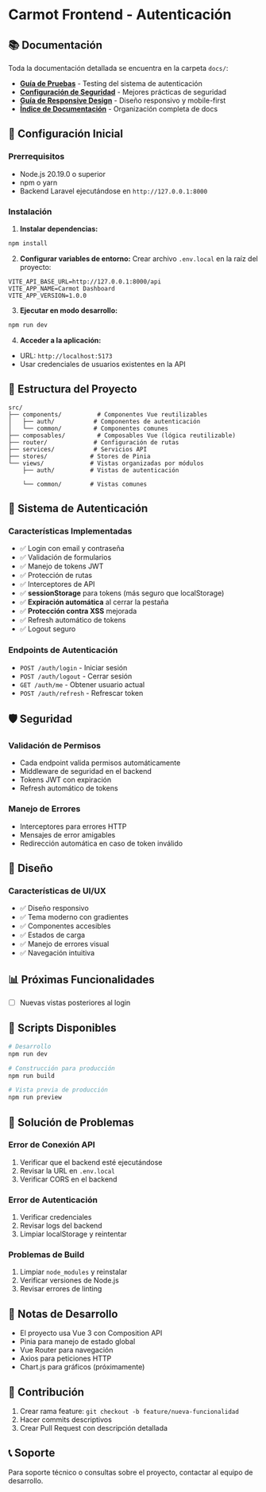 # Carmot Frontend - Autenticación

## 📚 **Documentación**

Toda la documentación detallada se encuentra en la carpeta `docs/`:

- **[Guía de Pruebas](docs/TESTING_GUIDE.md)** - Testing del sistema de autenticación
- **[Configuración de Seguridad](docs/SECURITY_CONFIG.md)** - Mejores prácticas de seguridad  
- **[Guía de Responsive Design](docs/RESPONSIVE_GUIDE.md)** - Diseño responsivo y mobile-first
- **[Índice de Documentación](docs/README.md)** - Organización completa de docs

## 🚀 **Configuración Inicial**

### Prerrequisitos
- Node.js 20.19.0 o superior
- npm o yarn
- Backend Laravel ejecutándose en `http://127.0.0.1:8000`

### Instalación

1. **Instalar dependencias:**
```bash
npm install
```

2. **Configurar variables de entorno:**
Crear archivo `.env.local` en la raíz del proyecto:
```env
VITE_API_BASE_URL=http://127.0.0.1:8000/api
VITE_APP_NAME=Carmot Dashboard
VITE_APP_VERSION=1.0.0
```

3. **Ejecutar en modo desarrollo:**
```bash
npm run dev
```

4. **Acceder a la aplicación:**
- URL: `http://localhost:5173`
- Usar credenciales de usuarios existentes en la API

## 📁 Estructura del Proyecto

```
src/
├── components/          # Componentes Vue reutilizables
│   ├── auth/           # Componentes de autenticación
│   └── common/         # Componentes comunes
├── composables/         # Composables Vue (lógica reutilizable)
├── router/             # Configuración de rutas
├── services/           # Servicios API
├── stores/            # Stores de Pinia
└── views/             # Vistas organizadas por módulos
    ├── auth/          # Vistas de autenticación
    
    └── common/        # Vistas comunes
```

## 🔐 Sistema de Autenticación

### Características Implementadas
- ✅ Login con email y contraseña
- ✅ Validación de formularios
- ✅ Manejo de tokens JWT
- ✅ Protección de rutas
- ✅ Interceptores de API
- ✅ **sessionStorage** para tokens (más seguro que localStorage)
- ✅ **Expiración automática** al cerrar la pestaña
- ✅ **Protección contra XSS** mejorada
- ✅ Refresh automático de tokens
- ✅ Logout seguro

### Endpoints de Autenticación
- `POST /auth/login` - Iniciar sesión
- `POST /auth/logout` - Cerrar sesión
- `GET /auth/me` - Obtener usuario actual
- `POST /auth/refresh` - Refrescar token

## 🛡️ Seguridad

### Validación de Permisos
- Cada endpoint valida permisos automáticamente
- Middleware de seguridad en el backend
- Tokens JWT con expiración
- Refresh automático de tokens

### Manejo de Errores
- Interceptores para errores HTTP
- Mensajes de error amigables
- Redirección automática en caso de token inválido

## 🎨 Diseño

### Características de UI/UX
- ✅ Diseño responsivo
- ✅ Tema moderno con gradientes
- ✅ Componentes accesibles
- ✅ Estados de carga
- ✅ Manejo de errores visual
- ✅ Navegación intuitiva

## 📊 Próximas Funcionalidades

- [ ] Nuevas vistas posteriores al login

## 🔧 Scripts Disponibles

```bash
# Desarrollo
npm run dev

# Construcción para producción
npm run build

# Vista previa de producción
npm run preview
```

## 🐛 Solución de Problemas

### Error de Conexión API
1. Verificar que el backend esté ejecutándose
2. Revisar la URL en `.env.local`
3. Verificar CORS en el backend

### Error de Autenticación
1. Verificar credenciales
2. Revisar logs del backend
3. Limpiar localStorage y reintentar

### Problemas de Build
1. Limpiar `node_modules` y reinstalar
2. Verificar versiones de Node.js
3. Revisar errores de linting

## 📝 Notas de Desarrollo

- El proyecto usa Vue 3 con Composition API
- Pinia para manejo de estado global
- Vue Router para navegación
- Axios para peticiones HTTP
- Chart.js para gráficos (próximamente)

## 🤝 Contribución

1. Crear rama feature: `git checkout -b feature/nueva-funcionalidad`
2. Hacer commits descriptivos
3. Crear Pull Request con descripción detallada

## 📞 Soporte

Para soporte técnico o consultas sobre el proyecto, contactar al equipo de desarrollo.